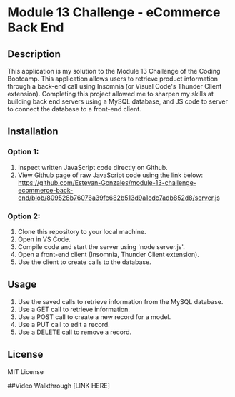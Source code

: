 # Module 13 Challenge - eCommerce Back End

## Description

This application is my solution to the Module 13 Challenge of the Coding Bootcamp.
This application allows users to retrieve product information through a back-end call using Insomnia (or Visual Code's Thunder Client extension).
Completing this project allowed me to sharpen my skills at building back end servers using a MySQL database, and JS code to server to connect the database to a front-end client.

## Installation

### Option 1:
1. Inspect written JavaScript code directly on Github.
2. View Github page of raw JavaScript code using the link below:
   https://github.com/Estevan-Gonzales/module-13-challenge-ecommerce-back-end/blob/809528b76076a39fe682b513d9a1cdc7adb852d8/server.js    
### Option 2:
1. Clone this repository to your local machine.
2. Open in VS Code.
3. Compile code and start the server using 'node server.js'.
4. Open a front-end client (Insomnia, Thunder Client extension).
5. Use the client to create calls to the database.

## Usage
1. Use the saved calls to retrieve information from the MySQL database.
2. Use a GET call to retrieve information.
3. Use a POST call to create a new record for a model.
4. Use a PUT call to edit a record.
5. Use a DELETE call to remove a record.

## License
MIT License

##Video Walkthrough
[LINK HERE]

